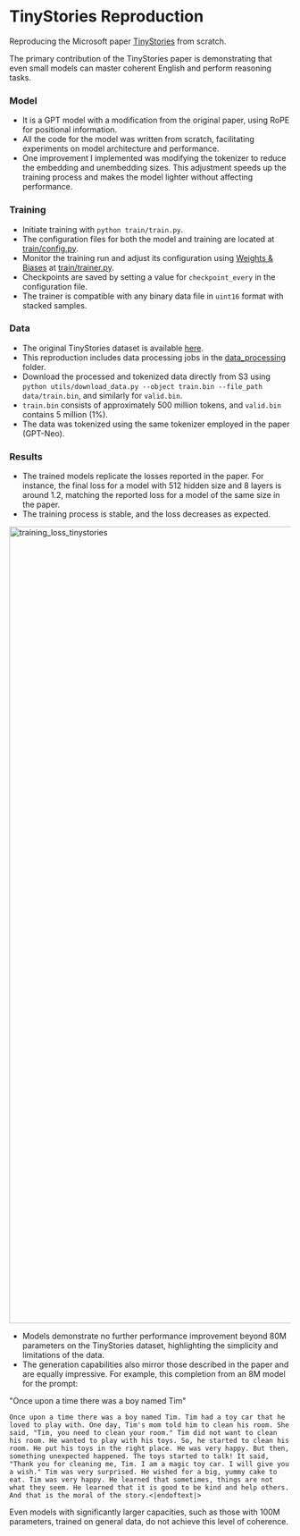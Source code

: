 # TinyStories Reproduction

Reproducing the Microsoft paper [TinyStories](https://arxiv.org/pdf/2305.07759.pdf) from scratch.

The primary contribution of the TinyStories paper is demonstrating that even small models can master coherent English and perform reasoning tasks.

### Model
- It is a GPT model with a modification from the original paper, using RoPE for positional information.
- All the code for the model was written from scratch, facilitating experiments on model architecture and performance.
- One improvement I implemented was modifying the tokenizer to reduce the embedding and unembedding sizes. This adjustment speeds up the training process and makes the model lighter without affecting performance.

### Training
- Initiate training with `python train/train.py`.
- The configuration files for both the model and training are located at [train/config.py](train/config.py).
- Monitor the training run and adjust its configuration using [Weights & Biases](https://wandb.ai/) at [train/trainer.py](train/trainer.py).
- Checkpoints are saved by setting a value for `checkpoint_every` in the configuration file.
- The trainer is compatible with any binary data file in `uint16` format with stacked samples.

### Data
- The original TinyStories dataset is available [here](https://huggingface.co/datasets/roneneldan/TinyStories).
- This reproduction includes data processing jobs in the [data_processing](/data_processing) folder.
- Download the processed and tokenized data directly from S3 using `python utils/download_data.py --object train.bin --file_path data/train.bin`, and similarly for `valid.bin`.
- `train.bin` consists of approximately 500 million tokens, and `valid.bin` contains 5 million (1%).
- The data was tokenized using the same tokenizer employed in the paper (GPT-Neo).

### Results
- The trained models replicate the losses reported in the paper. For instance, the final loss for a model with 512 hidden size and 8 layers is around 1.2, matching the reported loss for a model of the same size in the paper.
- The training process is stable, and the loss decreases as expected.

<img width="1426" alt="training_loss_tinystories" src="https://github.com/eduardoslonski/tinystories_training_private/assets/121900778/51b7f079-ba4a-470b-b836-683cb28effa4">

- Models demonstrate no further performance improvement beyond 80M parameters on the TinyStories dataset, highlighting the simplicity and limitations of the data.
- The generation capabilities also mirror those described in the paper and are equally impressive. For example, this completion from an 8M model for the prompt:

"Once upon a time there was a boy named Tim"

```Once upon a time there was a boy named Tim. Tim had a toy car that he loved to play with. One day, Tim's mom told him to clean his room. She said, "Tim, you need to clean your room." Tim did not want to clean his room. He wanted to play with his toys. So, he started to clean his room. He put his toys in the right place. He was very happy. But then, something unexpected happened. The toys started to talk! It said, "Thank you for cleaning me, Tim. I am a magic toy car. I will give you a wish." Tim was very surprised. He wished for a big, yummy cake to eat. Tim was very happy. He learned that sometimes, things are not what they seem. He learned that it is good to be kind and help others. And that is the moral of the story.<|endoftext|>```

Even models with significantly larger capacities, such as those with 100M parameters, trained on general data, do not achieve this level of coherence.
